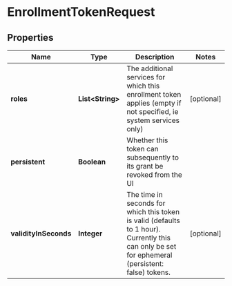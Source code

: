 # EnrollmentTokenRequest

## Properties
Name | Type | Description | Notes
------------ | ------------- | ------------- | -------------
**roles** | **List&lt;String&gt;** | The additional services for which this enrollment token applies (empty if not specified, ie system services only) |  [optional]
**persistent** | **Boolean** | Whether this token can subsequently to its grant be revoked from the UI | 
**validityInSeconds** | **Integer** | The time in seconds for which this token is valid (defaults to 1 hour). Currently this can only be set for ephemeral (persistent: false) tokens. |  [optional]
